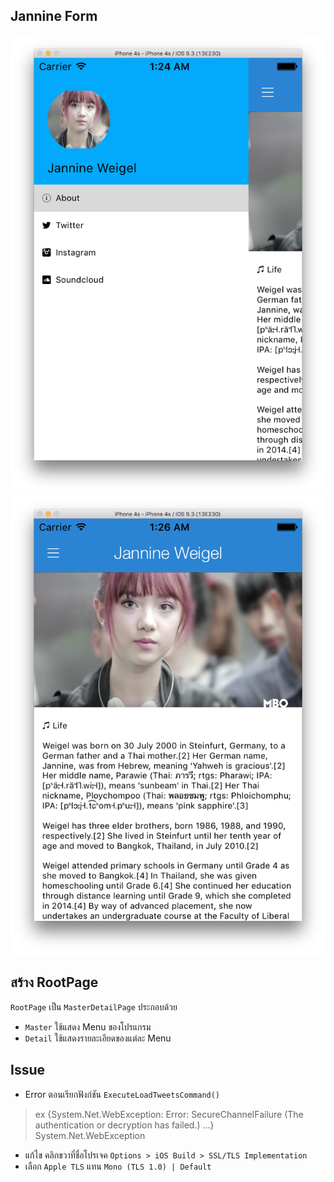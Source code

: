 ## Jannine Form

![](Screen/root-page.png)
![](Screen/about-page.png)

## สร้าง RootPage

`RootPage` เป็น `MasterDetailPage` ประกอบด้วย

- `Master` ใช้แสดง Menu ของโปรแกรม
- `Detail` ใช้แสดงรายละเอียดของแต่ละ Menu

## Issue

- Error ตอนเรียกฟังก์ชัน `ExecuteLoadTweetsCommand()`

> ex	{System.Net.WebException: Error: SecureChannelFailure (The authentication or decryption has failed.) …}	System.Net.WebException

- แก้ไข คลิกขวาที่ชื่อโปรเจค `Options > iOS Build > SSL/TLS Implementation`
- เลือก `Apple TLS` แทน `Mono (TLS 1.0) | Default`
